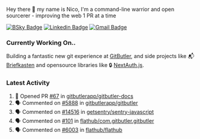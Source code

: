 
Hey there 👋 my name is Nico, I'm a command-line warrior and open sourcerer - improving the web 1 PR at a time

[![BSky Badge](https://img.shields.io/badge/-%20%40ndo.dev%20-%200285FF?style=flat-square&logo=bluesky&color=%23161e27)](https://bsky.app/profile/ndo.dev) [![Linkedin Badge](https://img.shields.io/badge/-ndom91-blue?style=flat-square&logo=Linkedin&logoColor=white&link=https://www.linkedin.com/in/ndom91/)](https://www.linkedin.com/in/ndom91/) [![Gmail Badge](https://img.shields.io/badge/-yo@ndo.dev-c14438?style=flat-square&logo=mail.ru&logoColor=white&link=mailto:yo@ndo.dev)](mailto:yo@ndo.dev)

### Currently Working On..

Building a fantastic new git experience at [GitButler](https://github.com/gitbutlerapp), and side projects like 📬 [Briefkasten](https://briefkastenhq.com) and opensource libraries like 🔒 [NextAuth.js](https://github.com/nextauthjs/next-auth).

<!--START_SECTION_PROFILE_VIEWS:readme-info-->
<!--END_SECTION_PROFILE_VIEWS:readme-info-->

<!--START_SECTION_DAILY_COMMIT:readme-info-->
<!--END_SECTION_DAILY_COMMIT:readme-info-->

<!--START_SECTION_WEEKLY_COMMIT:readme-info-->
<!--END_SECTION_WEEKLY_COMMIT:readme-info-->

### Latest Activity

<!--START_SECTION:activity-->
1. 💪 Opened PR [#67](https://github.com/gitbutlerapp/gitbutler-docs/pull/67) in [gitbutlerapp/gitbutler-docs](https://github.com/gitbutlerapp/gitbutler-docs)
2. 🗣 Commented on [#5888](https://github.com/gitbutlerapp/gitbutler/issues/5888#issuecomment-2580562545) in [gitbutlerapp/gitbutler](https://github.com/gitbutlerapp/gitbutler)
3. 🗣 Commented on [#14516](https://github.com/getsentry/sentry-javascript/issues/14516#issuecomment-2580197231) in [getsentry/sentry-javascript](https://github.com/getsentry/sentry-javascript)
4. 🗣 Commented on [#101](https://github.com/flathub/com.gitbutler.gitbutler/issues/101#issuecomment-2580055312) in [flathub/com.gitbutler.gitbutler](https://github.com/flathub/com.gitbutler.gitbutler)
5. 🗣 Commented on [#6003](https://github.com/flathub/flathub/issues/6003#issuecomment-2579994790) in [flathub/flathub](https://github.com/flathub/flathub)
<!--END_SECTION:activity-->

